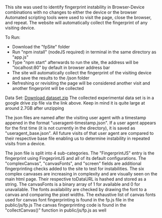 This site was used to identify fingerprint instability in Browser-Device combinations with no changes to either the device or the browser
Automated scripting tools were used to visit the page, close the browser, and repeat. The website will automatically collect the fingerprint of any visiting device.

To Run:
- Download the "fpSite" folder
- Run "npm install" (nodeJS required) in terminal in the same directory as "app.js"
- Type "npm start" afterwards to run the site, the address will be "localhost:80" by default in browser address bar
- The site will automatically collect the fingerprint of the visiting device and save the results to the /json folder
- Refreshing or revisiting the page will be considered another visit and another fingerprint will be collected

Data Set: [Download dataset.zip](https://tinyurl.com/3xymtenc)
The collected experimental data set is in a google drive zip file via the link above. Keep in mind it is quite large at around 2.7GB after unzipping

The json files are named after the visiting user agent with a timestamp appened in the format "useragent-timestamp.json". 
If a user agent appears for the first time (it is not currently in the directory), it is saved as "useragent_base.json". 
All future visits of that user agent are compared to their respective base file enabling us to determine instability in repeated visits from a device.

The json file is split into 4 sub-categories. The "FingerprintJS" entry is the fingerprint using FingeprintJS and all of its default configurations.
The "complexCanvas", "canvasFonts", and "screen" fields are additional fingerprinting checks added to the site to test for instabilities. 
The six complex canvases are increasing in complexity and are visually seen on the main html page. Their respective toDataURL is hashed and stored as a string. 
The canvasFonts is a binary array of 1 for available and 0 for unavailable. The fonts availability are checked by drawing the font to a canvas and comparing the pixel widths. 
The exhaustive list of canvas fonts used for canvas font fingerprinting is found in the fp.js file in the public/js/fp.js
The canvas fingerprinting code is found in the "collectCanvas()" function in public/js/fp.js as well
